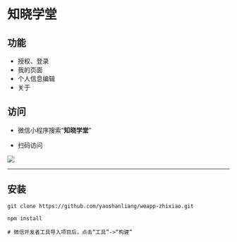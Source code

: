 # 知晓学堂

## 功能

 * 授权、登录
 * 我的页面
 * 个人信息编辑
 * 关于

## 访问
 * 微信小程序搜索“**知晓学堂**”

 * 扫码访问
 
![](http://about.iat.net.cn/images/%E3%80%90weapp%E3%80%91qrcode.jpg)



---


## 安装

    git clone https://github.com/yaoshanliang/weapp-zhixiao.git

    npm install

    # 微信开发者工具导入项目后，点击“工具”->“构建”
